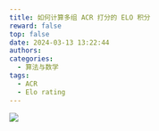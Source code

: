 ```yaml
---
title: 如何计算多组 ACR 打分的 ELO 积分
reward: false
top: false
date: 2024-03-13 13:22:44
authors:
categories:
  - 算法与数学
tags:
  - ACR
  - Elo rating
---
```


![](1.jpeg)

<!--more-->